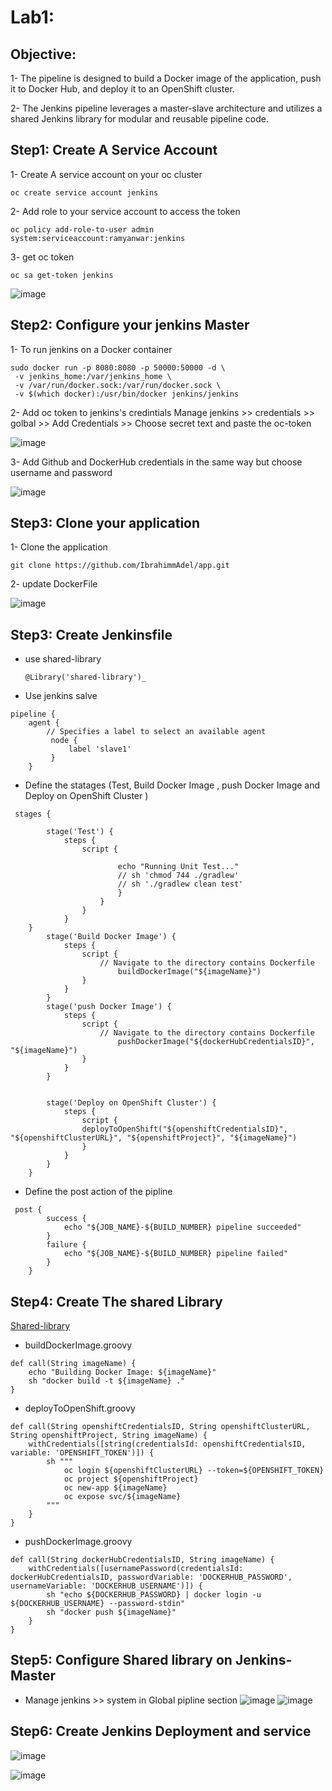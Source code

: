 # Lab1: 
## Objective:
1- The pipeline is designed to build a Docker image of the application, push it to Docker Hub, and deploy it to an OpenShift cluster. 

2- The Jenkins pipeline leverages a master-slave architecture and utilizes a shared Jenkins library for modular and reusable pipeline code.

## Step1: Create A Service Account

1- Create A service account on your oc cluster 
```
oc create service account jenkins
```

2- Add role to your service account to access the token 
```
oc policy add-role-to-user admin system:serviceaccount:ramyanwar:jenkins
```

3- get oc token 
```
oc sa get-token jenkins
```

![image](https://github.com/ramy282/iVolve_OJT/assets/60857262/4a882612-5418-4ea3-aeda-dfe0a74f8883)

## Step2: Configure your jenkins Master 

1- To run jenkins on a Docker container 
```
sudo docker run -p 8080:8080 -p 50000:50000 -d \
 -v jenkins_home:/var/jenkins_home \
 -v /var/run/docker.sock:/var/run/docker.sock \
 -v $(which docker):/usr/bin/docker jenkins/jenkins
```

2- Add oc token to jenkins's credintials 
  Manage jenkins >> credentials >> golbal >> Add Credentials >> Choose secret text and paste the oc-token 

![image](https://github.com/ramy282/iVolve_OJT/assets/60857262/8ebe66e7-aa2c-4f05-b957-26a50c2670cb)

3- Add Github and DockerHub credentials in the same way but choose username and password 

![image](https://github.com/ramy282/iVolve_OJT/assets/60857262/3d49c8c7-7ec2-4512-8962-5fe666a4a7d7)

## Step3: Clone your application 

1- Clone the application 
```
git clone https://github.com/IbrahimmAdel/app.git
```

2- update DockerFile 

![image](https://github.com/ramy282/iVolve_OJT/assets/60857262/d5744575-9699-409a-8947-e011996ceb8e)

## Step3: Create Jenkinsfile
- use shared-library
  ```
  @Library('shared-library')_
  ```
  
- Use jenkins salve
```
pipeline {
    agent { 
        // Specifies a label to select an available agent
         node { 
             label 'slave1'
         }
    }
```

- Define the statages (Test, Build Docker Image , push Docker Image and Deploy on OpenShift Cluster )
```
 stages {

        stage('Test') {
            steps {
                script {
                      
                	    echo "Running Unit Test..."
			            // sh 'chmod 744 ./gradlew'
			            // sh './gradlew clean test'
                        }
                    }
        	    }
    	    }
	}
        stage('Build Docker Image') {
            steps {
                script {
                	// Navigate to the directory contains Dockerfile
                 		buildDockerImage("${imageName}")
                }
            }
        }
        stage('push Docker Image') {
            steps {
                script {
                	// Navigate to the directory contains Dockerfile
                 		pushDockerImage("${dockerHubCredentialsID}", "${imageName}")
                }
            }
        }


        stage('Deploy on OpenShift Cluster') {
            steps {
                script { 
				deployToOpenShift("${openshiftCredentialsID}", "${openshiftClusterURL}", "${openshiftProject}", "${imageName}")
                }
            }
        }
    }
```

- Define the post action of the pipline
```
 post {
        success {
            echo "${JOB_NAME}-${BUILD_NUMBER} pipeline succeeded"
        }
        failure {
            echo "${JOB_NAME}-${BUILD_NUMBER} pipeline failed"
        }
    }

```

## Step4: Create The shared Library 

[Shared-library](https://github.com/ramy282/shared-Library.git)

- buildDockerImage.groovy
```
def call(String imageName) {
    echo "Building Docker Image: ${imageName}"
    sh "docker build -t ${imageName} ."
}
```

- deployToOpenShift.groovy
```
def call(String openshiftCredentialsID, String openshiftClusterURL, String openshiftProject, String imageName) {
    withCredentials([string(credentialsId: openshiftCredentialsID, variable: 'OPENSHIFT_TOKEN')]) {
        sh """
            oc login ${openshiftClusterURL} --token=${OPENSHIFT_TOKEN}
            oc project ${openshiftProject}
            oc new-app ${imageName}
            oc expose svc/${imageName}
        """
    }
}
```

- pushDockerImage.groovy
```
def call(String dockerHubCredentialsID, String imageName) {
    withCredentials([usernamePassword(credentialsId: dockerHubCredentialsID, passwordVariable: 'DOCKERHUB_PASSWORD', usernameVariable: 'DOCKERHUB_USERNAME')]) {
        sh "echo ${DOCKERHUB_PASSWORD} | docker login -u ${DOCKERHUB_USERNAME} --password-stdin"
        sh "docker push ${imageName}"
    }
}
```

## Step5: Configure Shared library on Jenkins-Master

- Manage jenkins >> system
in Global pipline section
![image](https://github.com/ramy282/iVolve_OJT/assets/60857262/08b7c5be-3aa3-4473-97d7-f764adaf853b)
![image](https://github.com/ramy282/iVolve_OJT/assets/60857262/871a4748-bc61-4f6e-a48d-610aecb2c02c)
    

## Step6: Create Jenkins Deployment and service 

![image](https://github.com/ramy282/iVolve_OJT/assets/60857262/47efe0ce-e1ae-4512-b7f1-b5e333103e06)

![image](https://github.com/ramy282/iVolve_OJT/assets/60857262/e8e425b1-c66e-4ea7-8c3f-e867a9b0d19d)


